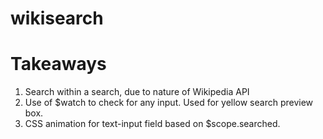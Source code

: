 # wikisearch

# Takeaways

 1. Search within a search, due to nature of Wikipedia API
 2. Use of $watch to check for any input. Used for yellow search preview box.
 3. CSS animation for text-input field based on $scope.searched.
